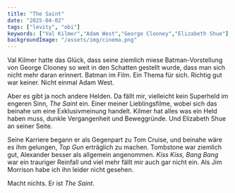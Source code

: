 ```yaml
---
title: "The Saint"
date: "2025-04-02"
tags: ["levity", "obi"]
keywords: ["Val Kilmer","Adam West","George Clooney","Elizabeth Shue"]
backgroundImage: "/assets/img/cinema.png"
---
```

Val Kilmer hatte das Glück, dass seine ziemlich miese Batman-Vorstellung von George Clooney so weit in den Schatten gestellt wurde, dass man sich nicht mehr daran erinnert. Batman im Film. Ein Thema für sich. Richtig gut war keiner. Nicht einmal Adam West.

Aber es gibt ja noch andere Helden. Da fällt mir, vielleicht kein Superheld im engeren Sinn, *The Saint* ein. Einer meiner Lieblingsfilme, wobei sich das beinahe um eine Exklusivmeinung handelt. Kilmer hat alles was ein Held haben muss, dunkle Vergangenheit und Beweggründe. Und Elizabeth Shue an seiner Seite.

Seine Karriere begann er als Gegenpart zu Tom Cruise, und beinahe wäre es ihm gelungen, *Top Gun* erträglich zu machen. Tombstone war ziemlich gut, Alexander besser als allgemein angenommen. *Kiss Kiss, Bang Bang* war ein trauriger Reinfall und viel mehr fällt mir auch gar nicht ein. Als Jim Morrison habe ich ihn leider nicht gesehen.

Macht nichts. Er ist *The Saint*.